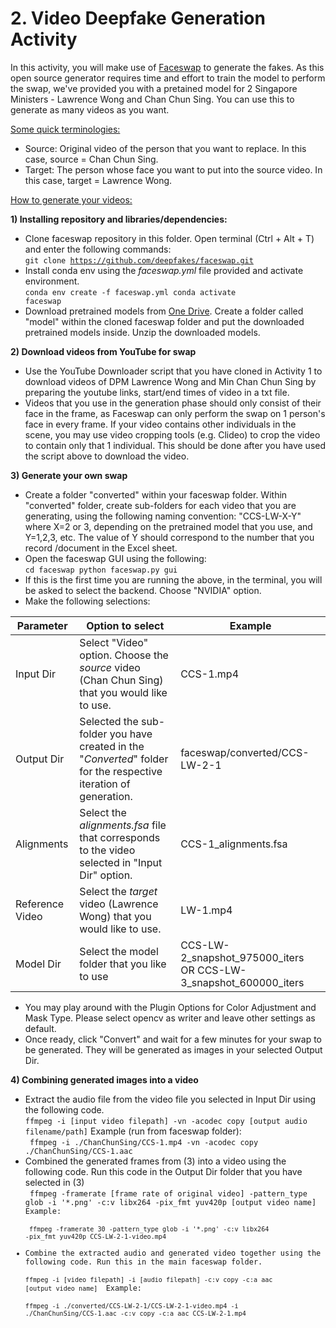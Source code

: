 # 2. Video Deepfake Generation Activity

In this activity, you will make use of [Faceswap](https://github.com/deepfakes/faceswap) to generate the fakes. As this open source generator requires time and effort to train the model to perform the swap, we've provided you with a pretained model for 2 Singapore Ministers - Lawrence Wong and Chan Chun Sing. You can use this to generate as many videos as you want.

<ins>Some quick terminologies:</ins>
- Source: Original video of the person that you want to replace. In this case, source = Chan Chun Sing.
- Target: The person whose face you want to put into the source video. In this case, target = Lawrence Wong.

<ins>How to generate your videos:</ins>

**1) Installing repository and libraries/dependencies:**
- Clone faceswap repository in this folder. Open terminal (Ctrl + Alt + T) and enter the following commands:\
<code>git clone https://github.com/deepfakes/faceswap.git</code>
- Install conda env using the _faceswap.yml_ file provided and activate environment.\
<code>conda env create -f faceswap.yml
  conda activate faceswap</code>
- Download pretrained models from [One Drive](https://hometeamsnt-my.sharepoint.com/:f:/g/personal/ong_si_ci_hometeamsnt_onmicrosoft_com/EsvdDbQwdCREoL-Bx2YCFSEBrDZ5b_FK4-ayU6wwE9tNbw?e=hT18dO). Create a folder called "model" within the cloned faceswap folder and put the downloaded pretrained models inside. Unzip the downloaded models.

**2) Download videos from YouTube for swap**
- Use the YouTube Downloader script that you have cloned in Activity 1 to download videos of DPM Lawrence Wong and Min Chan Chun Sing by preparing the youtube links, start/end times of video in a txt file.
- Videos that you use in the generation phase should only consist of their face in the frame, as Faceswap can only perform the swap on 1 person's face in every frame. If your video contains other individuals in the scene, you may use video cropping tools (e.g. Clideo) to crop the video to contain only that 1 individual. This should be done after you have used the script above to download the video.

**3) Generate your own swap**
- Create a folder "converted" within your faceswap folder. Within "converted" folder, create sub-folders for each video that you are generating, using the following naming convention: "CCS-LW-X-Y" where X=2 or 3, depending on the pretrained model that you use, and Y=1,2,3, etc. The value of Y should correspond to the number that you record /document in the Excel sheet. 
- Open the faceswap GUI using the following:\
<code>cd faceswap
  python faceswap.py gui</code>
- If this is the first time you are running the above, in the terminal, you will be asked to select the backend. Choose "NVIDIA" option. 
- Make the following selections: 

| Parameter  | Option to select | Example |
| ------------- | ------------- | ------------- |
| Input Dir  | Select "Video" option. Choose the _source_ video (Chan Chun Sing) that you would like to use.  | CCS-1.mp4 |
| Output Dir | Selected the sub-folder you have created in the "_Converted_" folder for the respective iteration of generation.  | faceswap/converted/CCS-LW-2-1 |
| Alignments | Select the _alignments.fsa_ file that corresponds to the video selected in "Input Dir" option. | CCS-1_alignments.fsa |
| Reference Video | Select the _target_ video (Lawrence Wong) that you would like to use. | LW-1.mp4 |
| Model Dir | Select the model folder that you like to use | CCS-LW-2_snapshot_975000_iters OR CCS-LW-3_snapshot_600000_iters |
 - You may play around with the Plugin Options for Color Adjustment and Mask Type. Please select opencv as writer and leave other settings as default. 
 - Once ready, click "Convert" and wait for a few minutes for your swap to be generated. They will be generated as images in your selected Output Dir.

**4) Combining generated images into a video**
- Extract the audio file from the video file you selected in Input Dir using the following code.\
<code>ffmpeg -i [input video filepath] -vn -acodec copy [output audio filename/path]</code>
  Example (run from faceswap folder):\
  <code> ffmpeg -i ./ChanChunSing/CCS-1.mp4 -vn -acodec copy ./ChanChunSing/CCS-1.aac</code>
- Combined the generated frames from (3) into a video using the following code. Run this code in the Output Dir folder that you have selected in (3) \
  <code> ffmpeg -framerate [frame rate of original video] -pattern_type glob -i '\*.png' -c:v libx264 -pix_fmt yuv420p [output video name]
    Example: \
  <code> ffmpeg -framerate 30 -pattern_type glob -i '\*.png' -c:v libx264 -pix_fmt yuv420p CCS-LW-2-1-video.mp4 </code>
- Combine the extracted audio and generated video together using the following code. Run this in the main faceswap folder. \
    <code>ffmpeg -i [video filepath] -i [audio filepath] -c:v copy -c:a aac [output video name] </code>
    Example: \
    <code>ffmpeg -i ./converted/CCS-LW-2-1/CCS-LW-2-1-video.mp4 -i ./ChanChunSing/CCS-1.aac -c:v copy -c:a aac CCS-LW-2-1.mp4 </code>
